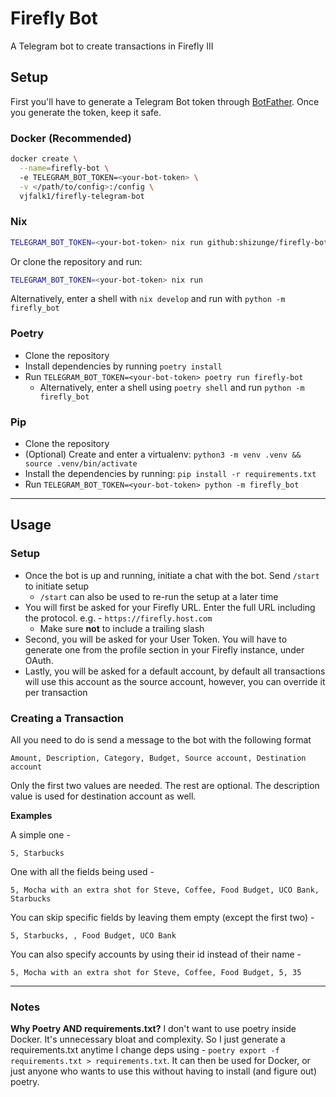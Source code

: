# Firefly Bot

A Telegram bot to create transactions in Firefly III
## Setup

First you'll have to generate a Telegram Bot token through [BotFather](https://t.me/botfather). Once you generate the token, keep it safe.

### Docker (Recommended)

```bash
docker create \
  --name=firefly-bot \ 
  -e TELEGRAM_BOT_TOKEN=<your-bot-token> \
  -v </path/to/config>:/config \
  vjfalk1/firefly-telegram-bot
```

### Nix

```bash
TELEGRAM_BOT_TOKEN=<your-bot-token> nix run github:shizunge/firefly-bot
```

Or clone the repository and run:
```bash
TELEGRAM_BOT_TOKEN=<your-bot-token> nix run
```

Alternatively, enter a shell with `nix develop` and run with `python -m firefly_bot`

### Poetry
- Clone the repository
- Install dependencies by running `poetry install`
- Run `TELEGRAM_BOT_TOKEN=<your-bot-token> poetry run firefly-bot`
    - Alternatively, enter a shell using `poetry shell` and run `python -m firefly_bot`

### Pip
- Clone the repository
- (Optional) Create and enter a virtualenv: `python3 -m venv .venv && source .venv/bin/activate`
- Install the dependencies by running: `pip install -r requirements.txt`
- Run `TELEGRAM_BOT_TOKEN=<your-bot-token> python -m firefly_bot`


---

## Usage

### Setup
- Once the bot is up and running, initiate a chat with the bot. Send `/start` to initiate setup 
  - `/start` can also be used to re-run the setup at a later time
- You will first be asked for your Firefly URL. Enter the full URL including the protocol. e.g. - `https://firefly.host.com`
  - Make sure **not** to include a trailing slash
- Second, you will be asked for your User Token. You will have to generate one from the profile section in your Firefly instance, under OAuth. 
- Lastly, you will be asked for a default account, by default all transactions will use this account as the source account, however, you can override it per transaction

### Creating a Transaction
All you need to do is send a message to the bot with the following format

```
Amount, Description, Category, Budget, Source account, Destination account
```

Only the first two values are needed. The rest are optional. The description value is used for destination account as well. 
  
**Examples**

A simple one - 

```
5, Starbucks
```

One with all the fields being used -

```
5, Mocha with an extra shot for Steve, Coffee, Food Budget, UCO Bank, Starbucks
```

You can skip specific fields by leaving them empty (except the first two) - 

```
5, Starbucks, , Food Budget, UCO Bank
```

You can also specify accounts by using their id instead of their name - 

```
5, Mocha with an extra shot for Steve, Coffee, Food Budget, 5, 35
```

---

### Notes

**Why Poetry AND requirements.txt?**
I don't want to use poetry inside Docker. It's unnecessary bloat and complexity. So I just generate a requirements.txt anytime I change deps using - `poetry export -f requirements.txt > requirements.txt`. It can then be used for Docker, or just anyone who wants to use this without having to install (and figure out) poetry.
